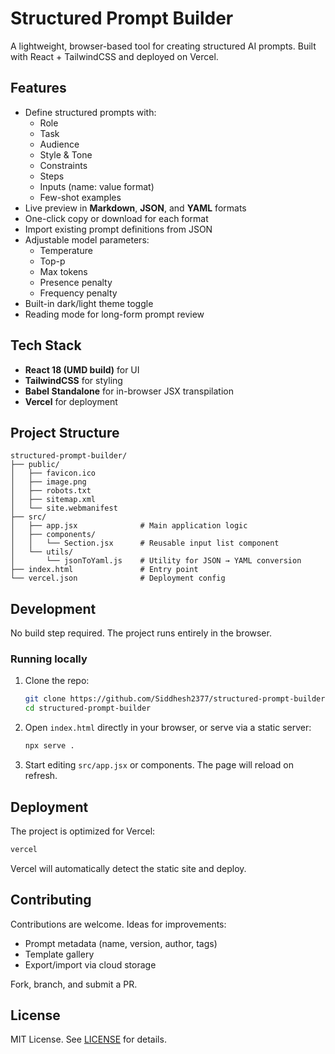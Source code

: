 # Structured Prompt Builder

A lightweight, browser-based tool for creating structured AI prompts. Built with React + TailwindCSS and deployed on Vercel.

## Features
- Define structured prompts with:
  - Role
  - Task
  - Audience
  - Style & Tone
  - Constraints
  - Steps
  - Inputs (name: value format)
  - Few-shot examples
- Live preview in **Markdown**, **JSON**, and **YAML** formats
- One-click copy or download for each format
- Import existing prompt definitions from JSON
- Adjustable model parameters:
  - Temperature
  - Top-p
  - Max tokens
  - Presence penalty
  - Frequency penalty
- Built-in dark/light theme toggle
- Reading mode for long-form prompt review

## Tech Stack
- **React 18 (UMD build)** for UI
- **TailwindCSS** for styling
- **Babel Standalone** for in-browser JSX transpilation
- **Vercel** for deployment

## Project Structure
```
structured-prompt-builder/
├── public/
│   ├── favicon.ico
│   ├── image.png
│   ├── robots.txt
│   ├── sitemap.xml
│   └── site.webmanifest
├── src/
│   ├── app.jsx              # Main application logic
│   ├── components/
│   │   └── Section.jsx      # Reusable input list component
│   └── utils/
│       └── jsonToYaml.js    # Utility for JSON → YAML conversion
├── index.html               # Entry point
└── vercel.json              # Deployment config
```

## Development
No build step required. The project runs entirely in the browser.

### Running locally
1. Clone the repo:
   ```bash
   git clone https://github.com/Siddhesh2377/structured-prompt-builder.git
   cd structured-prompt-builder
   ```
2. Open `index.html` directly in your browser, or serve via a static server:
   ```bash
   npx serve .
   ```
3. Start editing `src/app.jsx` or components. The page will reload on refresh.

## Deployment
The project is optimized for Vercel:
```bash
vercel
```
Vercel will automatically detect the static site and deploy.

## Contributing
Contributions are welcome. Ideas for improvements:
- Prompt metadata (name, version, author, tags)
- Template gallery
- Export/import via cloud storage

Fork, branch, and submit a PR.

## License
MIT License. See [LICENSE](LICENSE) for details.

